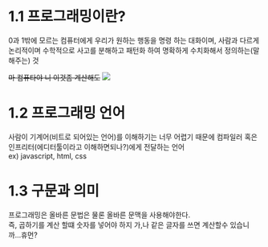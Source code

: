 # 1.1 프로그래밍이란?
0과 1밖에 모르는 컴퓨터에게 우리가 원하는 행동을 명령 하는 대화이며, 사람과 다르게 논리적이며 수학적으로 사고를 분해하고 패턴화 하여 명확하게 수치화해서 정의하는(말해주는) 것<br>

~~마 컴퓨타야 니 이것좀 계산해도~~
<img src="../__img/img01">

# 1.2 프로그래밍 언어
사람이 기계어(비트로 되어있는 언어)를 이해하기는 너무 어렵기 때문에 컴파일러 혹은 인프리터(에디터툴이라고 이해하면되나?)에게 전달하는 언어<br>
ex) javascript, html, css

# 1.3 구문과 의미
프로그래밍은 올바른 문법은 물론 올바른 문맥을 사용해야한다.<br>
즉, 곱하기를 계산 할떄 숫자를 넣어야 하지 가,나 같은 글자를 쓰면 계산할수 있습니까...휴먼?